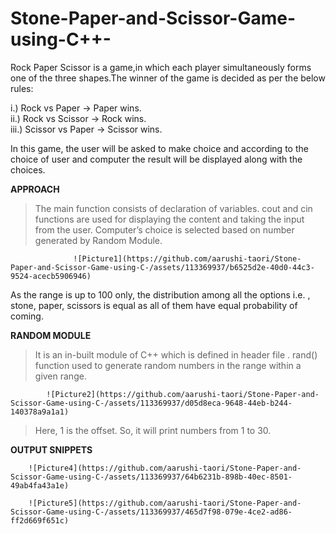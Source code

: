 # Stone-Paper-and-Scissor-Game-using-C++-

Rock Paper Scissor is a  game,in which each player simultaneously forms one of the three shapes.The winner of the game is decided as per the below rules:

i.) Rock vs Paper       -> Paper wins.
<br>ii.) Rock vs Scissor    -> Rock wins.
<br>iii.) Scissor vs Paper -> Scissor wins.

In this game, the user will be asked to make choice and according to the choice of user and computer the result will be displayed along with the choices.

**APPROACH**

> The main function consists of declaration of variables. cout and cin functions are used for displaying the content and taking the input from the user.
> Computer’s choice is selected based on number generated by Random Module.

                  ![Picture1](https://github.com/aarushi-taori/Stone-Paper-and-Scissor-Game-using-C-/assets/113369937/b6525d2e-40d0-44c3-9524-acecb5906946)

As the range is up to 100 only, the distribution among all the options i.e. , stone, paper, scissors is equal as all of them have equal probability of coming.

**RANDOM MODULE**

> It is an in-built module of C++ which is defined in header file <cstdlib>.
> rand() function used to generate random numbers in the range within a given range.

            ![Picture2](https://github.com/aarushi-taori/Stone-Paper-and-Scissor-Game-using-C-/assets/113369937/d05d8eca-9648-44eb-b244-140378a9a1a1)

> Here, 1 is the offset. So, it will print numbers from 1 to 30.

**OUTPUT SNIPPETS**

        ![Picture4](https://github.com/aarushi-taori/Stone-Paper-and-Scissor-Game-using-C-/assets/113369937/64b6231b-898b-40ec-8501-49ab4fa43a1e)

        ![Picture5](https://github.com/aarushi-taori/Stone-Paper-and-Scissor-Game-using-C-/assets/113369937/465d7f98-079e-4ce2-ad86-ff2d669f651c)


